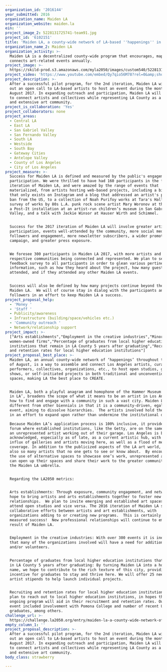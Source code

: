 ```yaml
---
organization_id: '2016144'
year_submitted: 2016
organization_name: Maiden LA
organization_website: maiden.la
ein: ''
project_image_2: 5228131725741-team91.jpg
project_id: '6102151'
title: 'Maiden LA, a county-wide network of LA-based ''happenings'' in August 2017'
organization_name_2: Maiden LA
organization_activity: >-
  Maiden LA is a decentralized county-wide program that encourages, maps and
  connects art-related events annually.
project_image: >-
  https://skild-prod.s3.amazonaws.com/myla2050/images/custom540/5228131725741-team91.jpg
project_video: 'https://www.youtube.com/embed/Qy7qio56M78?rel=0&amp;showinfo=0'
project_description: >-
  After a successful pilot program, for the 2nd iteration, Maiden LA will put
  out an open call to LA-based artists to host an event during the month of
  August 2017. In expanding outreach and participation, Maiden LA will continue
  to connect artists and collectives while representing LA County as a vibrant
  and extensive art community.
project_is_collaboration: 'Yes'
project_collaborators: none
project_areas:
  - Central LA
  - East LA
  - San Gabriel Valley
  - San Fernando Valley
  - South LA
  - Westside
  - South Bay
  - Gateway Cities
  - Antelope Valley
  - County of Los Angeles
  - City of Los Angeles
project_measure: >-
  Success for Maiden LA is defined and measured by the public's engagement and
  participation. We were thrilled to have had 160 participants in the first
  iteration of Maiden LA, and were amazed by the range of events that
  materialized, from artists hosting web-based projects, including a biennial
  that only exists on Instagram and a blog that addressed an artist's permanent
  ban from the US, to a collection of Noah Purifoy works at Tara's Hall, a
  survey of works by 80s L.A. punk rock scene artist Mary Woronov at the Lodge,
  a Post-It installation at an artist-run children’s museum in San Gabriel
  Valley, and a talk with Jackie Winsor at Hauser Wirth and Schimmel. 


  Success for the 2017 iteration of Maiden LA will involve greater artist
  participation, events well-attended by the community, more social media
  followers and engagement, more newsletter subscribers, a wider promotional
  campaign, and greater press exposure.


  We foresee 300 participants in Maiden LA 2017, with more artists and their
  respective communities being connected and represented. We plan to send out a
  feedback survey to all participants in order to glean various pertinent
  information, such as how they heard about the project, how many guests
  attended, and if they attended any other Maiden LA events.


  Success will also be defined by how many projects continue beyond the scope of
  Maiden LA.  We will of course stay in dialog with the participants and our
  followers in an effort to keep Maiden LA a success.
project_proposal_help:
  - 'Money '
  - 'Staff '
  - Publicity/awareness
  - Infrastructure (building/space/vehicles etc.)
  - 'Community outreach '
  - Network/relationship support
project_impact: >-
  ["Arts establishments","Employment in the creative industries","Minority- and
  women-owned firms","Percentage of graduates from local higher education
  institutions that remain in LA County 5 years after graduating","Recruiting
  and retention rates for local higher education institutions"]
project_proposal_best_place: >-
  Maiden LA, an annual county-wide network of ‘happenings’ throughout the month
  of August, is a way to assemble and connect Los Angeles artists, curators,
  performers, collectives, organizations, etc., to host open studios, group
  shows, or self-initiated projects in both traditional and unconventional
  spaces, making LA the best place to CREATE. 


  Maiden LA, both a playful anagram and homophone of the Hammer Museum’s ‘Made
  in LA’, broadens the scope of what it means to be an artist in Los Angeles and
  how to find and engage with a community in such a vast city. Maiden LA is
  different from other biennials in that it is a community-driven, egalitarian
  event, aiming to dissolve hierarchies.  The artists involved hold the reigns
  in an effort to expand upon rather than undermine the institutional dictates. 

  Because Maiden LA’s application process is 100% inclusive, it provides a rare
  forum where established institutions, like the Getty, are on the same plane as
  an unrepresented artist working out of their garage. Los Angeles is broadly
  acknowledged, especially as of late, as a current artistic hub, with a recent
  influx of galleries and artists moving here, as well as a flood of media
  coverage. In addition to the publicized aspects of the LA art world, there are
  also so many artists that no one gets to see or know about.  By encouraging
  the use of alternative spaces to showcase one’s work, unrepresented artists
  can open up their spaces and share their work to the greater community under
  the Maiden LA umbrella.  


  Regarding the LA2050 metrics: 


  Arts establishments: Through exposure, community engagement, and networking we
  hope to bring artists and arts establishments together to foster new
  relationships.  We plan to invite emerging and established art spaces to
  attend open studios and vice versa. The 2016 iteration of Maiden LA saw
  collaborative efforts between artists and art establishments, with
  organizations adding to or creating new programs.  This is certainly a
  measured success!  New professional relationships will continue to emerge as a
  result of Maiden LA.


  Employment in the creative industries: With over 300 events it is inevitable
  that many of the organizations involved will have a need for additional staff
  and/or volunteers. 


  Percentage of graduates from local higher education institutions that remain
  in LA County 5 years after graduating: By turning Maiden LA into a household
  name, we hope to contribute to the rich texture of this city, providing
  incentive for graduates to stay and thrive here. We will offer 25 need-based
  artist stipends to help launch individual projects.


  Recruiting and retention rates for local higher education institutions: We
  plan to reach out to local higher education institutions, in hopes that our
  ongoing program will aid in their recruitment and retention rates. Our last
  event included involvement with Pomona College and number of recent UCLA
  graduates, among others.
challenge_url: >-
  https://challenge.la2050.org/entry/maiden-la-a-county-wide-network-of-la-based-happenings-in-august-2017
empty_column_1: ''
project_proposal_description: >-
  After a successful pilot program, for the 2nd iteration, Maiden LA will put
  out an open call to LA-based artists to host an event during the month of
  August 2017. In expanding outreach and participation, Maiden LA will continue
  to connect artists and collectives while representing LA County as a vibrant
  and extensive art community.
body_class: strawberry

---
```

